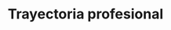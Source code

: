 ---
title: "Trayectoria profesional"  # Add a page title.
summary: "Trayectoria profesional."  # Add a page description.
type: "widget_page"  # Page type is a Widget Page
url: "equipo/fisiquimicamente/rodrigo-alcaraz-de-la-osa/trayectoria-profesional"
---